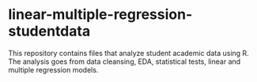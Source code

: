 # linear-multiple-regression-studentdata
This repository contains files that analyze student academic data using R. The analysis goes from data cleansing, EDA, statistical tests, linear and multiple regression models.
